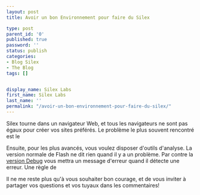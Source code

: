 ```yaml
---
layout: post
title: Avoir un bon Environnement pour faire du Silex

type: post
parent_id: '0'
published: true
password: ''
status: publish
categories:
- Blog Silex
- The Blog
tags: []


display_name: Silex Labs
first_name: Silex Labs
last_name: ''
permalink: "/avoir-un-bon-environnement-pour-faire-du-silex/"
---
```


Silex tourne dans un navigateur Web, et tous les navigateurs ne sont pas égaux pour créer vos sites préférés. Le problème le plus souvent rencontré est le


Ensuite, pour les plus avancés, vous voulez disposer d'outils d'analyse. La version normale de Flash ne dit rien quand il y a un problème. Par contre la [version Debug](http://www.adobe.com/support/flashplayer/downloads.html) vous mettra un message d'erreur quand il détecte une erreur. Une règle de


Il ne me reste plus qu'à vous souhaiter bon courage, et de vous inviter à partager vos questions et vos tuyaux dans les commentaires!